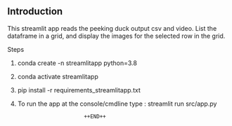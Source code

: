 Introduction
------------
This streamlit app reads the peeking duck output csv and video. List the dataframe in a grid, and display the images for the selected row in the grid.

Steps

1. conda create -n streamlitapp python=3.8 
2. conda activate streamlitapp
3. pip install -r requirements_streamlitapp.txt
4. To run the app at the console/cmdline type : streamlit run src/app.py


                            ++END++